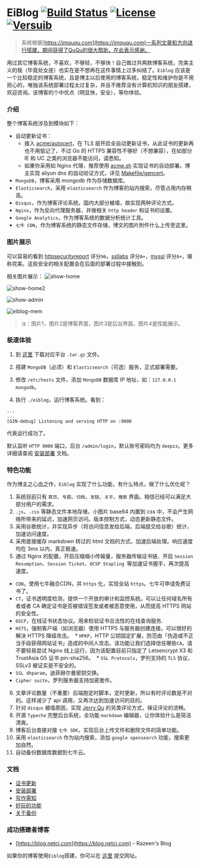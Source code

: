 # EiBlog [![Build Status](https://travis-ci.org/eiblog/eiblog.svg?branch=v1.3.0)](https://travis-ci.org/eiblog/eiblog) [![License](https://img.shields.io/badge/license-MIT-brightgreen.svg)](LICENSE.md) [![Versuib](https://img.shields.io/github/tag/eiblog/eiblog.svg)](https://github.com/eiblog/eiblog/releases) 

> 系统根据[https://imququ.com](https://imququ.com)一系列文章和方向进行搭建，期间获得了QuQu的很大帮助，在此表示感谢。

用过其它博客系统，不喜欢，不够轻，不够快！自己做过共两款博客系统，完美主义的我（毕竟处女座）也实在是不想再在这件事情上过多纠结了。`Eiblog` 应该是一个比较稳定的博客系统，且是博主以后使用的博客系统，稳定性和维护你是不用担心的，唯独该系统部署过程太过复杂，并且不推荐没有计算机知识的朋友搭建，欢迎咨询。该博客的个中优点（明显快，安全），等你体验。

<!--more-->

### 介绍

整个博客系统涉及到模块如下：

* 自动更新证书：
  * 接入 [acme/autocert](https://github.com/golang/crypto/tree/master/acme/autocert)，在 TLS 层开启全自动更新证书，从此证书的更新再也不用惦记了，不过 Go 的 HTTPS 兼容性不够好（不想兼容），在如部分 IE 和 UC 之类的浏览器不能访问，请悉知。
  * 如果你采用如 Nginx 代理，推荐使用 [acme.sh](https://github.com/Neilpang/acme.sh) 实现证书的自动部署。博主实现 aliyun dns 的自动验证方式，详见 [Makefile/gencert](https://github.com/eiblog/eiblog/blob/master/Makefile)。
* `MongoDB`，博客采用 mongodb 作为存储数据库。
* `Elasticsearch`，采用 `elasticsearch` 作为博客的站内搜索，尽管占用内存稍高。
* `Disqus`，作为博客评论系统，国内大部分被墙，故实现两种评论方式。
* `Nginx`，作为反向代理服务器，并做相关 `http header` 和证书的设置。
* `Google Analytics`，作为博客系统的数据分析统计工具。
* `七牛 CDN`，作为博客系统的静态文件存储，博文的图片附件什么上传至这里。

### 图片展示

可以容易的看到 [httpsecurityreport](https://httpsecurityreport.com/?report=deepzz.com) 评分`96`，[ssllabs](https://www.ssllabs.com/ssltest/analyze.html?d=deepzz.com&latest) 评分`A+`，[myssl](https://myssl.com/deepzz.com) 评分`A+`，堪称完美。这些安全的相关配置会在后面的部署过程中接触到。

相关图片展示：
![show-home](http://7xokm2.com1.z0.glb.clouddn.com/static/img/show-home1.png)

![show-home2](http://7xokm2.com1.z0.glb.clouddn.com/static/img/show-home2.png)

![show-admin](http://7xokm2.com1.z0.glb.clouddn.com/static/img/show-admin.png)

![eiblog-mem](http://7xokm2.com1.z0.glb.clouddn.com/img/eiblog-mem.png)

> `注`：图片1，图片2是博客界面，图片3是后台界面，图片4是性能展示。

### 极速体验
1. 到 [这里](https://github.com/eiblog/eiblog/releases) 下载对应平台 `.tar.gz` 文件。

2. 搭建 `MongoDB`（必须）和 `Elasticsearch`（可选）服务，正式部署需要。

3. 修改 `/etc/hosts` 文件，添加 `MongoDB` 数据库 IP 地址，如：`127.0.0.1       mongodb`。

4. 执行 `./eiblog`，运行博客系统。看到：
```
...
...
[GIN-debug] Listening and serving HTTP on :9000
```
代表运行成功了。

默认监听 `HTTP 9000` 端口，后台 `/admin/login`，默认账号密码均为 `deepzz`。更多详细请查阅 [安装部署](https://github.com/eiblog/eiblog/blob/master/docs/install.md) 文档。

### 特色功能

作为博主之心血之作，`Eiblog` 实现了什么功能，有什么特点，做了什么优化呢？

1. 系统目前只有 `首页`、`专题`、`归档`、`友链`、`关于`、`搜索` 界面。相信已经可以满足大部分用户的需求。
2. `.js`、`.css` 等静态文件本地存储，小图片 base64 内置到 css 中，不会产生网络所带来的延迟，加速网页访问。版本控制方式，动态更新静态文件。
3. 采用谷歌统计，并实现异步（将访问信息发给后端，后端提交给谷歌）统计，加速访问速度。
4. 采用直接缓存 markdown 转过的 html 文档的方式，加速后端处理。响应速度均在 3ms 以内，真正极速。
5. 通过 Nginx 的配置，开启压缩缩小传输量，服务器传输证书链、开启 `Session Resumption`、`Session Ticket`、`OCSP Stapling `等加速证书握手，再次提高速度。
  * `CDN`，使用七牛融合CDN，并 `https` 化，实现全站 `https`。七牛可申请免费证书了。
  * `CT`，证书透明度检测，提供一个开放的审计和监控系统。可以让任何域名所有者或者 CA 确定证书是否被错误签发或者被恶意使用，从而提高 HTTPS 网站的安全性。
  * `OSCP`，在线证书状态协议。用来检验证书合法性的在线查询服务.
  * `HSTS`，强制客户端（如浏览器）使用 HTTPS 与服务器创建连接。可以很好的解决 HTTPS 降级攻击。
  * `HPKP`，HTTP 公钥固定扩展，防范由「伪造或不正当手段获得网站证书」造成的中间人攻击。该功能让我们选择信任哪些`CA`。请不要轻易尝试 Nginx 线上运行，因为该配置目前只指定了 Letsencrypt X3 和 TrustAsia G5 证书 pin-sha256。
  * `SSL Protocols`，罗列支持的 `TLS` 协议，SSLv3 被证实是不安全的。
  * `SSL dhparam`，迪菲赫尔曼密钥交换。
  * `Cipher suite`，罗列服务器支持加密套件。
6. 文章评论数量（不重要）后端跑定时脚本，定时更新，所以有时评论数是不对的。这样减少了 api 调用，又再次达到加速访问的目的。
7. 针对 `disqus` 被墙原因，实现 [Jerry Qu](https://imququ.com) 的另类评论方式，保证评论的流畅。
8. 开源 `Typecho` 完整后台系统，全功能 `markdown` 编辑器，让你体验什么是简洁清爽。
9. 博客后台直接对接 `七牛 SDK`，实现后台上传文件和删除文件的简单功能。
10. 采用 `elasticsearch` 作为站内搜索，添加 `google opensearch` 功能，搜索更加自然。
11. 自动备份数据库数据到七牛云。

### 文档

* [证书更新](https://github.com/eiblog/eiblog/blob/master/docs/autocert.md)
* [安装部署](https://github.com/eiblog/eiblog/blob/master/docs/install.md)
* [写作需知](https://github.com/eiblog/eiblog/blob/master/docs/writing.md)
* [好玩的功能](https://github.com/eiblog/eiblog/blob/master/docs/amusing.md)
* [关于备份](https://github.com/eiblog/backup)

### 成功搭建者博客

* [https://blog.netcj.com](https://blog.netcj.com) - Razeen's Blog

如果你的博客使用`Eiblog`搭建，你可以在 [这里](https://github.com/eiblog/eiblog/issues/1) 提交网址。
